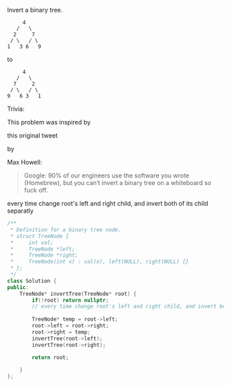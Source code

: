 Invert a binary tree.

```
     4
   /   \
  2     7
 / \   / \
1   3 6   9
```

to

```
     4
   /   \
  7     2
 / \   / \
9   6 3   1
```

Trivia:

This problem was inspired by 

this original tweet

 by 

Max Howell:

>  Google: 90% of our engineers use the software you wrote (Homebrew), but you can’t invert a binary tree on a whiteboard so fuck off.

every time change root's left and right child, and invert both of its child separatly

```c++
/**
 * Definition for a binary tree node.
 * struct TreeNode {
 *     int val;
 *     TreeNode *left;
 *     TreeNode *right;
 *     TreeNode(int x) : val(x), left(NULL), right(NULL) {}
 * };
 */
class Solution {
public:
    TreeNode* invertTree(TreeNode* root) {
        if(!root) return nullptr;
        // every time change root's left and right child, and invert both of its child separatly
        
        TreeNode* temp = root->left;
        root->left = root->right;
        root->right = temp;
        invertTree(root->left);
        invertTree(root->right);
        
        return root;

    }
};
```


